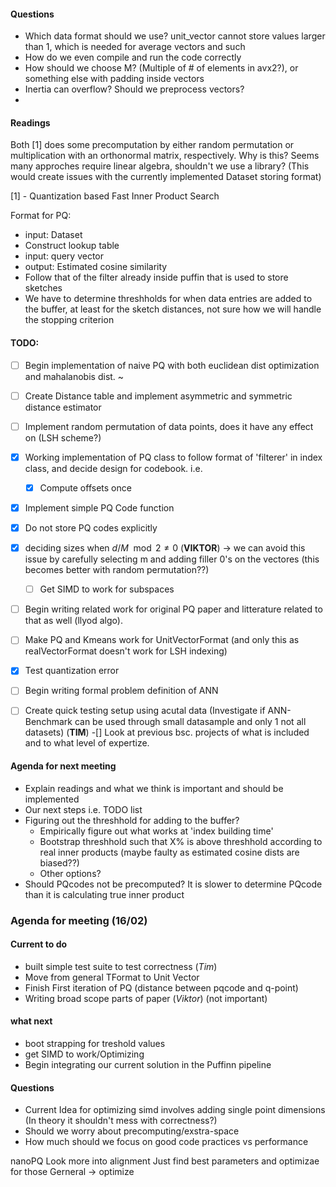 #### Questions
- Which data format should we use? unit\_vector cannot store values larger than 1, which is needed for average vectors and such
- How do we even compile and run the code correctly
- How should we choose M? (Multiple of # of elements in avx2?), or something else with padding inside vectors
- Inertia can overflow? Should we preprocess vectors?
- 
#### Readings
Both [1] does some precomputation by either random permutation or multiplication with an orthonormal matrix, respectively. Why is this?
Seems many approches require linear algebra, shouldn't we use a library? (This would create issues with the currently implemented Dataset storing format)

[1] - Quantization based Fast Inner Product Search



Format for PQ:
- input: Dataset  
- Construct lookup table
- input: query vector
- output: Estimated cosine similarity
- Follow that of the filter already inside puffin that is used to store sketches
- We have to determine threshholds for when data entries are added to the buffer, at least for the sketch distances, not sure how we will handle the stopping criterion

#### TODO:
- [ ] Begin implementation of naive PQ with both euclidean dist optimization and mahalanobis dist. ~ 
- [ ] Create Distance table and implement asymmetric and symmetric distance estimator
- [ ] Implement random permutation of data points, does it have any effect on (LSH scheme?)
- [x] Working implementation of PQ class to follow format of 'filterer' in index class, and decide design for codebook. i.e. 
  - [x] Compute offsets once 
- [x] Implement simple PQ Code function
- [x] Do not store PQ codes explicitly
- [x] deciding sizes when $d/M \mod 2 \ne 0$ (**VIKTOR**) -> we can avoid this issue by carefully selecting m and adding filler 0's on the vectores (this becomes better with random permutation??)
  - [ ] Get SIMD  to work for subspaces
- [ ] Begin writing related work for original PQ paper and litterature related to that as well (llyod algo).
- [ ] Make PQ and Kmeans work for UnitVectorFormat (and only this as realVectorFormat doesn't work for LSH indexing)
- [x] Test quantization error
- [ ] Begin writing formal problem definition of ANN
- [ ] Create quick testing setup using acutal data (Investigate if ANN-Benchmark can be used through small datasample and only 1 not all datasets) (**TIM**)
-[] Look at previous bsc. projects of what is included and to what level of expertize.



#### Agenda for next meeting
- Explain readings and what we think is important and should be implemented
- Our next steps i.e. TODO list
- Figuring out the threshhold for adding to the buffer?
    - Empirically figure out what works at 'index building time'
    - Bootstrap threshhold such that X\% is above threshhold according to real inner products (maybe faulty as estimated cosine dists are biased??)
    - Other options?
- Should PQcodes not be precomputed? It is slower to determine PQcode than it is calculating true inner product




### Agenda for meeting (16/02)
#### Current to do
- built simple test suite to test correctness (*Tim*)
- Move from general TFormat to Unit Vector
- Finish First iteration of PQ (distance between pqcode and q-point)
- Writing broad scope parts of paper (*Viktor*) (not important)

#### what next
  - boot strapping for treshold values
  - get SIMD to work/Optimizing
  - Begin integrating our current solution in the Puffinn pipeline 

#### Questions
- Current Idea for optimizing simd involves adding single point dimensions (In theory it shouldn't mess with correctness?)
- Should we worry about precomputing/exstra-space
- How much should we focus on good code practices vs performance
 
nanoPQ
Look more into alignment
Just find best parameters and optimizae for those
Gerneral -> optimize 
